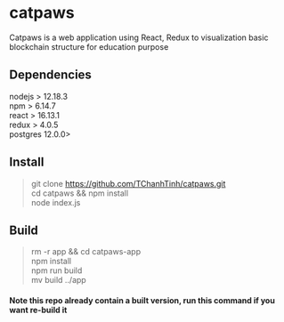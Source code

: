 # catpaws
Catpaws is a web application using React, Redux to visualization basic blockchain structure for education purpose

## Dependencies
nodejs > 12.18.3<br/>npm > 6.14.7<br/>react > 16.13.1<br/>redux > 4.0.5<br/>postgres 12.0.0>

## Install
> git clone https://github.com/TChanhTinh/catpaws.git<br/>cd catpaws && npm install<br/>node index.js

## Build
> rm -r app && cd catpaws-app<br/>npm install<br/>npm run build<br/>mv build ../app
#### Note this repo already contain a built version, run this command if you want re-build it

